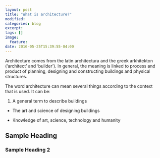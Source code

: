 ```yaml
---
layout: post
title: "What is architecture?"
modified:
categories: blog
excerpt:
tags: []
image:
  feature:
date: 2016-05-25T15:39:55-04:00
---
```


Architecture comes from the latin architectura and the greek arkhitekton (‘architect’ and ‘builder’). In general, the meaning is linked to process and product of planning, designing and constructing buildings and physical structures.

The word architecture can mean several things according to the context that is used. It can be:

1. A general term to describe buildings

* The art and science of designing buildings

* Knowledge of art, science, technology and humanity


## Sample Heading

### Sample Heading 2

[jekyll-gh]: https://github.com/jekyll/jekyll
[jekyll]:    http://jekyllrb.com

